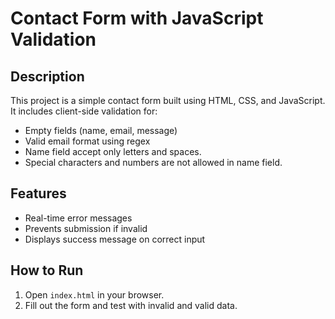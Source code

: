 # Contact Form with JavaScript Validation

## Description
This project is a simple contact form built using HTML, CSS, and JavaScript. It includes client-side validation for:
- Empty fields (name, email, message)
- Valid email format using regex
- Name field accept only letters and spaces.
- Special characters and numbers are not allowed in name field. 

## Features
- Real-time error messages
- Prevents submission if invalid
- Displays success message on correct input

## How to Run
1. Open `index.html` in your browser.
2. Fill out the form and test with invalid and valid data.
